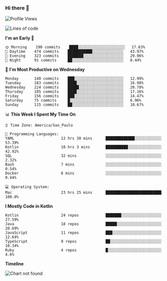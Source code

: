 ### Hi there 👋

<!--
**fernandonogueira/fernandonogueira** is a ✨ _special_ ✨ repository because its `README.md` (this file) appears on your GitHub profile.

Here are some ideas to get you started:

- 🔭 I’m currently working on ...
- 🌱 I’m currently learning ...
- 👯 I’m looking to collaborate on ...
- 🤔 I’m looking for help with ...
- 💬 Ask me about ...
- 📫 How to reach me: ...
- 😄 Pronouns: ...
- ⚡ Fun fact: ...
-->

<!--START_SECTION:waka-->
![Profile Views](http://img.shields.io/badge/Profile%20Views-12-blue)

![Lines of code](https://img.shields.io/badge/From%20Hello%20World%20I%27ve%20Written-504459%20lines%20of%20code-blue)

**I'm an Early 🐤** 

```text
🌞 Morning    190 commits    ████░░░░░░░░░░░░░░░░░░░░░   17.63% 
🌆 Daytime    474 commits    ███████████░░░░░░░░░░░░░░   43.97% 
🌃 Evening    323 commits    ███████░░░░░░░░░░░░░░░░░░   29.96% 
🌙 Night      91 commits     ██░░░░░░░░░░░░░░░░░░░░░░░   8.44%

```
📅 **I'm Most Productive on Wednesday** 

```text
Monday       140 commits    ███░░░░░░░░░░░░░░░░░░░░░░   12.99% 
Tuesday      183 commits    ████░░░░░░░░░░░░░░░░░░░░░   16.98% 
Wednesday    224 commits    █████░░░░░░░░░░░░░░░░░░░░   20.78% 
Thursday     185 commits    ████░░░░░░░░░░░░░░░░░░░░░   17.16% 
Friday       156 commits    ███░░░░░░░░░░░░░░░░░░░░░░   14.47% 
Saturday     75 commits     █░░░░░░░░░░░░░░░░░░░░░░░░   6.96% 
Sunday       115 commits    ██░░░░░░░░░░░░░░░░░░░░░░░   10.67%

```


📊 **This Week I Spent My Time On** 

```text
⌚︎ Time Zone: America/Sao_Paulo

💬 Programming Languages: 
YAML                     12 hrs 30 mins      █████████████░░░░░░░░░░░░   53.39% 
Kotlin                   10 hrs 3 mins       ██████████░░░░░░░░░░░░░░░   42.92% 
SQL                      32 mins             ░░░░░░░░░░░░░░░░░░░░░░░░░   2.32% 
Bash                     7 mins              ░░░░░░░░░░░░░░░░░░░░░░░░░   0.54% 
Docker                   6 mins              ░░░░░░░░░░░░░░░░░░░░░░░░░   0.44%

💻 Operating System: 
Mac                      23 hrs 25 mins      █████████████████████████   100.0%

```

**I Mostly Code in Kotlin** 

```text
Kotlin                   24 repos            ███████░░░░░░░░░░░░░░░░░░   27.59% 
Java                     18 repos            █████░░░░░░░░░░░░░░░░░░░░   20.69% 
JavaScript               11 repos            ███░░░░░░░░░░░░░░░░░░░░░░   12.64% 
TypeScript               9 repos             ██░░░░░░░░░░░░░░░░░░░░░░░   10.34% 
Ruby                     4 repos             █░░░░░░░░░░░░░░░░░░░░░░░░   4.6%

```


**Timeline**

![Chart not found](https://raw.githubusercontent.com/fernandonogueira/fernandonogueira/master/charts/bar_graph.png) 


<!--END_SECTION:waka-->
